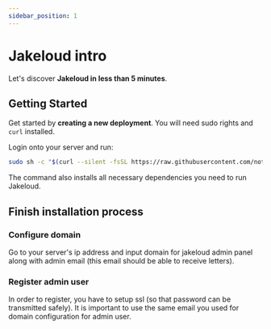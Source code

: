 ```yaml
---
sidebar_position: 1
---
```


# Jakeloud intro

Let's discover **Jakeloud in less than 5 minutes**.

## Getting Started

Get started by **creating a new deployment**. You will need sudo rights and `curl` installed.

Login onto your server and run:

```bash
sudo sh -c "$(curl --silent -fsSL https://raw.githubusercontent.com/notTGY/jakeloud/main/install.sh)"
```

The command also installs all necessary dependencies you need to run Jakeloud.

## Finish installation process

### Configure domain

Go to your server's ip address and input domain for jakeloud admin panel along with admin email (this email should be able to receive letters).

### Register admin user

In order to register, you have to setup ssl (so that password can be transmitted safely).
It is important to use the same email you used for domain configuration for admin user.